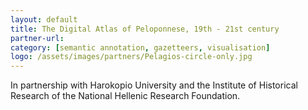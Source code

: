 ```yaml
---
layout: default
title: The Digital Atlas of Peloponnese, 19th - 21st century
partner-url: 
category: [semantic annotation, gazetteers, visualisation]
logo: /assets/images/partners/Pelagios-circle-only.jpg
---
```


In partnership with Harokopio University and the Institute of Historical Research of the National Hellenic Research Foundation.